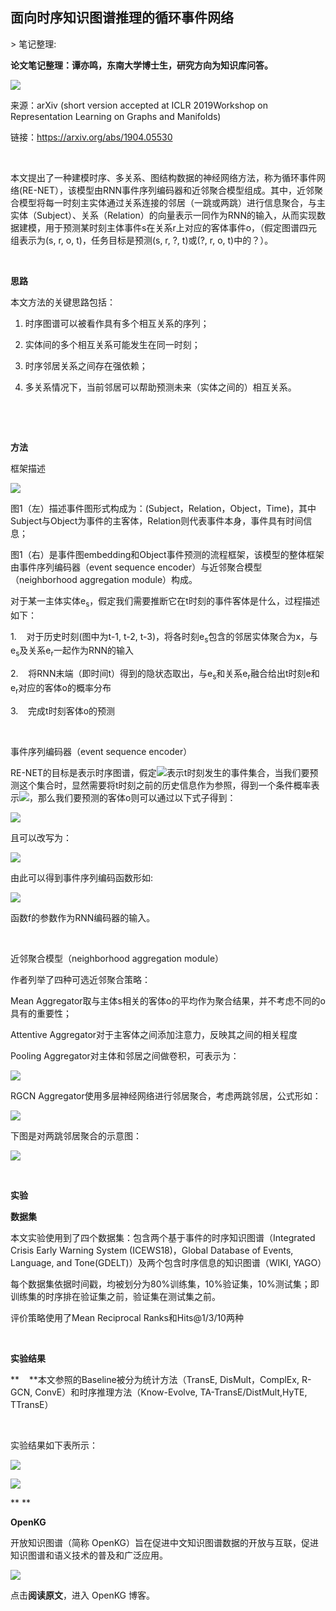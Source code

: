
## 面向时序知识图谱推理的循环事件网络

&gt; 笔记整理: 

**论文笔记整理：****谭亦鸣，东南大学博士生，研究方向为知识库问答。******

![](img/面向时序知识图谱推理的循环事件网络.md_1.png)



来源：arXiv (short version accepted at ICLR 2019Workshop on Representation Learning on Graphs and Manifolds)

链接：https://arxiv.org/abs/1904.05530

 

本文提出了一种建模时序、多关系、图结构数据的神经网络方法，称为循环事件网络(RE-NET），该模型由RNN事件序列编码器和近邻聚合模型组成。其中，近邻聚合模型将每一时刻主实体通过关系连接的邻居（一跳或两跳）进行信息聚合，与主实体（Subject）、关系（Relation）的向量表示一同作为RNN的输入，从而实现数据建模，用于预测某时刻主体事件s在关系r上对应的客体事件o，（假定图谱四元组表示为(s, r, o, t)，任务目标是预测(s, r, ?, t)或(?, r, o, t)中的？）。

 

**思路**

本文方法的关键思路包括：

1. 时序图谱可以被看作具有多个相互关系的序列；

2. 实体间的多个相互关系可能发生在同一时刻；

3. 时序邻居关系之间存在强依赖；

4. 多关系情况下，当前邻居可以帮助预测未来（实体之间的）相互关系。

 

 

**方法**

框架描述

![](img/面向时序知识图谱推理的循环事件网络.md_2.png)



图1（左）描述事件图形式构成为：(Subject，Relation，Object，Time)，其中Subject与Object为事件的主客体，Relation则代表事件本身，事件具有时间信息；

图1（右）是事件图embedding和Object事件预测的流程框架，该模型的整体框架由事件序列编码器（event sequence encoder）与近邻聚合模型（neighborhood aggregation module）构成。

对于某一主体实体e<sub>s</sub>，假定我们需要推断它在t时刻的事件客体是什么，过程描述如下：

1.    对于历史时刻(图中为t-1, t-2, t-3)，将各时刻e<sub>s</sub>包含的邻居实体聚合为x，与e<sub>s</sub>及关系e<sub>r</sub>一起作为RNN的输入

2.    将RNN末端（即时间t）得到的隐状态取出，与e<sub>s</sub>和关系e<sub>r</sub>融合给出t时刻e和e<sub>r</sub>对应的客体o的概率分布

3.    完成t时刻客体o的预测

 

事件序列编码器（event sequence encoder）

RE-NET的目标是表示时序图谱，假定![](img/面向时序知识图谱推理的循环事件网络.md_3.png)表示t时刻发生的事件集合，当我们要预测这个集合时，显然需要将t时刻之前的历史信息作为参照，得到一个条件概率表示![](img/面向时序知识图谱推理的循环事件网络.md_4.png)，那么我们要预测的客体o则可以通过以下式子得到：

![](img/面向时序知识图谱推理的循环事件网络.md_5.png)

且可以改写为：



![](img/面向时序知识图谱推理的循环事件网络.md_6.png)

由此可以得到事件序列编码函数形如:

![](img/面向时序知识图谱推理的循环事件网络.md_7.png)

函数f的参数作为RNN编码器的输入。

 

近邻聚合模型（neighborhood aggregation module）

作者列举了四种可选近邻聚合策略：

Mean Aggregator取与主体s相关的客体o的平均作为聚合结果，并不考虑不同的o具有的重要性；

Attentive Aggregator对于主客体之间添加注意力，反映其之间的相关程度

Pooling Aggregator对主体和邻居之间做卷积，可表示为：

![](img/面向时序知识图谱推理的循环事件网络.md_8.png)

RGCN Aggregator使用多层神经网络进行邻居聚合，考虑两跳邻居，公式形如：

![](img/面向时序知识图谱推理的循环事件网络.md_9.png)

下图是对两跳邻居聚合的示意图：

![](img/面向时序知识图谱推理的循环事件网络.md_10.png)

 

**实验**

**数据集**

本文实验使用到了四个数据集：包含两个基于事件的时序知识图谱（Integrated Crisis Early Warning System (ICEWS18)，Global Database of Events, Language, and Tone(GDELT)）及两个包含时序信息的知识图谱（WIKI, YAGO）

每个数据集依据时间戳，均被划分为80%训练集，10%验证集，10%测试集；即训练集的时序排在验证集之前，验证集在测试集之前。

评价策略使用了Mean Reciprocal Ranks和Hits@1/3/10两种

 

**实验结果**

**    **本文参照的Baseline被分为统计方法（TransE, DisMult，ComplEx, R-GCN, ConvE）和时序推理方法（Know-Evolve, TA-TransE/DistMult,HyTE, TTransE）

 

实验结果如下表所示：

![](img/面向时序知识图谱推理的循环事件网络.md_11.png)

![](img/面向时序知识图谱推理的循环事件网络.md_12.png)

** **



**OpenKG**



开放知识图谱（简称 OpenKG）旨在促进中文知识图谱数据的开放与互联，促进知识图谱和语义技术的普及和广泛应用。

![](img/面向时序知识图谱推理的循环事件网络.md_13.jpeg)

点击**阅读原文**，进入 OpenKG 博客。
